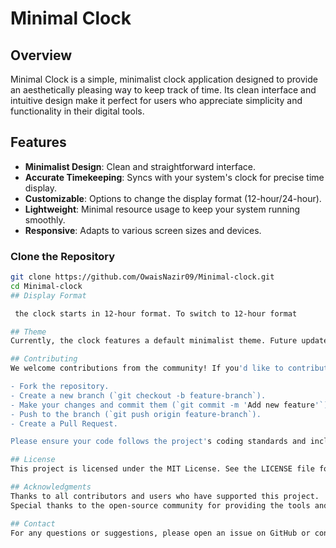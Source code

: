 # Minimal Clock

## Overview

Minimal Clock is a simple, minimalist clock application designed to provide an aesthetically pleasing way to keep track of time. Its clean interface and intuitive design make it perfect for users who appreciate simplicity and functionality in their digital tools.

## Features

- **Minimalist Design**: Clean and straightforward interface.
- **Accurate Timekeeping**: Syncs with your system's clock for precise time display.
- **Customizable**: Options to change the display format (12-hour/24-hour).
- **Lightweight**: Minimal resource usage to keep your system running smoothly.
- **Responsive**: Adapts to various screen sizes and devices.

### Clone the Repository

```bash
git clone https://github.com/OwaisNazir09/Minimal-clock.git
cd Minimal-clock
## Display Format

 the clock starts in 12-hour format. To switch to 12-hour format

## Theme
Currently, the clock features a default minimalist theme. Future updates may include additional themes and customization options.

## Contributing
We welcome contributions from the community! If you'd like to contribute, please follow these steps:

- Fork the repository.
- Create a new branch (`git checkout -b feature-branch`).
- Make your changes and commit them (`git commit -m 'Add new feature'`).
- Push to the branch (`git push origin feature-branch`).
- Create a Pull Request.

Please ensure your code follows the project's coding standards and includes appropriate tests.

## License
This project is licensed under the MIT License. See the LICENSE file for details.

## Acknowledgments
Thanks to all contributors and users who have supported this project.
Special thanks to the open-source community for providing the tools and inspiration for this project.

## Contact
For any questions or suggestions, please open an issue on GitHub or contact the project maintainer at owaisaalam38@gmail.com

